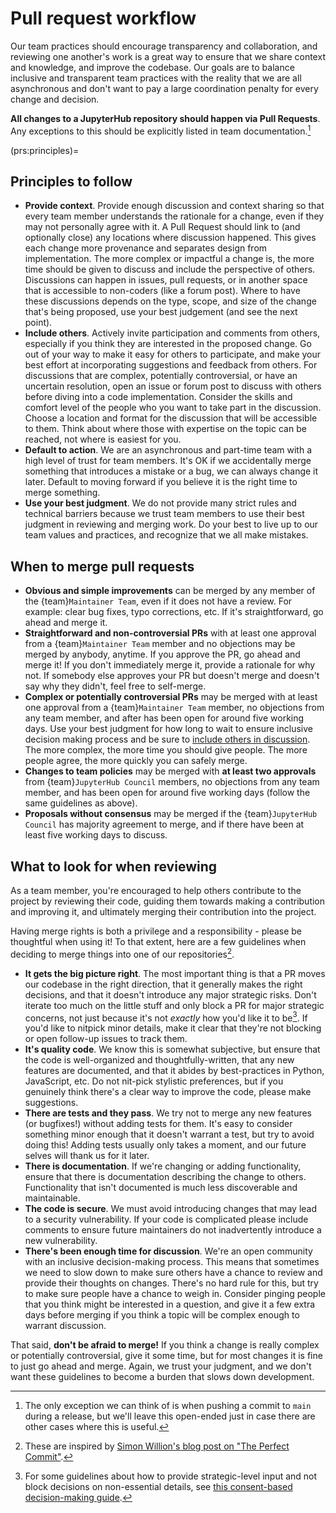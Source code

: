 # Pull request workflow

Our team practices should encourage transparency and collaboration, and reviewing one another's work is a great way to ensure that we share context and knowledge, and improve the codebase.
Our goals are to balance inclusive and transparent team practices with the reality that we are all asynchronous and don't want to pay a large coordination penalty for every change and decision.

**All changes to a JupyterHub repository should happen via Pull Requests**.
Any exceptions to this should be explicitly listed in team documentation.[^1]

[^1]: The only exception we can think of is when pushing a commit to `main` during a release, but we'll leave this open-ended just in case there are other cases where this is useful.

(prs:principles)=
## Principles to follow

- **Provide context**.
  Provide enough discussion and context sharing so that every team member understands the rationale for a change, even if they may not personally agree with it.
  A Pull Request should link to (and optionally close) any locations where discussion happened.
  This gives each change more provenance and separates design from implementation.
  The more complex or impactful a change is, the more time should be given to discuss and include the perspective of others.
  Discussions can happen in issues, pull requests, or in another space that is accessible to non-coders (like a forum post).
  Where to have these discussions depends on the type, scope, and size of the change that's being proposed, use your best judgement (and see the next point).
- **Include others**.
  Actively invite participation and comments from others, especially if you think they are interested in the proposed change.
  Go out of your way to make it easy for others to participate, and make your best effort at incorporating suggestions and feedback from others.
  For discussions that are complex, potentially controversial, or have an uncertain resolution, open an issue or forum post to discuss with others before diving into a code implementation.
  Consider the skills and comfort level of the people who you want to take part in the discussion. Choose a location and format for the discussion that will be accessible to them. Think about where those with expertise on the topic can be reached, not where is easiest for you.
- **Default to action**.
  We are an asynchronous and part-time team with a high level of trust for team members.
  It's OK if we accidentally merge something that introduces a mistake or a bug, we can always change it later.
  Default to moving forward if you believe it is the right time to merge something.
- **Use your best judgment**.
  We do not provide many strict rules and technical barriers because we trust team members to use their best judgment in reviewing and merging work.
  Do your best to live up to our team values and practices, and recognize that we all make mistakes.

## When to merge pull requests

- **Obvious and simple improvements** can be merged by any member of the {team}`Maintainer Team`, even if it does not have a review.
  For example: clear bug fixes, typo corrections, etc.
  If it's straightforward, go ahead and merge it.
- **Straightforward and non-controversial PRs** with at least one approval from a {team}`Maintainer Team` member and no objections may be merged by anybody, anytime.
  If you approve the PR, go ahead and merge it!
  If you don't immediately merge it, provide a rationale for why not.
  If somebody else approves your PR but doesn't merge and doesn't say why they didn't, feel free to self-merge.
- **Complex or potentially controversial PRs** may be merged with at least one approval from a {team}`Maintainer Team` member, no objections from any team member, and after has been open for around five working days.
  Use your best judgment for how long to wait to ensure inclusive decision making process and be sure to [include others in discussion](prs:principles).
  The more complex, the more time you should give people.
  The more people agree, the more quickly you can safely merge.
- **Changes to team policies** may be merged with **at least two approvals** from {team}`JupyterHub Council` members, no objections from any team member, and has been open for around five working days (follow the same guidelines as above).
- **Proposals without consensus** may be merged if the {team}`JupyterHub Council` has majority agreement to merge, and if there have been at least five working days to discuss.

## What to look for when reviewing

As a team member, you're encouraged to help others contribute to the project
by reviewing their code, guiding them towards making a contribution and
improving it, and ultimately merging their contribution into the project.

Having merge rights is both a privilege and a responsibility - please be
thoughtful when using it! To that extent, here are a few guidelines when
deciding to merge things into one of our repositories[^pc].

[^pc]: These are inspired by [Simon Willion's blog post on "The Perfect Commit"](https://simonwillison.net/2022/Oct/29/the-perfect-commit/).

- **It gets the big picture right**.
  The most important thing is that a PR moves our codebase in the right direction, that it generally makes the right decisions, and that it doesn't introduce any major strategic risks.
  Don't iterate too much on the little stuff and only block a PR for major strategic concerns, not just because it's not _exactly_ how you'd like it to be[^sociocracy].
  If you'd like to nitpick minor details, make it clear that they're not blocking or open follow-up issues to track them.
- **It's quality code**.
  We know this is somewhat subjective, but ensure that the code is well-organized and thoughtfully-written, that any new features are documented, and that it abides by best-practices in Python, JavaScript, etc.
  Do not nit-pick stylistic preferences, but if you genuinely think there's a clear way to improve the code, please make suggestions.
- **There are tests and they pass**.
  We try not to merge any new features (or bugfixes!) without adding tests for them.
  It's easy to consider something minor enough that it doesn't warrant a test, but try to avoid doing this!
  Adding tests usually only takes a moment, and our future selves will thank
  us for it later.
- **There is documentation**.
  If we're changing or adding functionality, ensure that there is documentation describing the change to others.
  Functionality that isn't documented is much less discoverable and maintainable.
- **The code is secure**.
  We must avoid introducing changes that may lead to a security vulnerability.
  If your code is complicated please include comments to ensure future maintainers do not inadvertently introduce a new vulnerability.
- **There's been enough time for discussion**.
  We're an open community with an inclusive decision-making process.
  This means that sometimes we need to slow down to make sure others have a chance to  review and provide their thoughts on changes.
  There's no hard rule for this, but try to make sure people have a chance to weigh in.
  Consider pinging people that you think might be interested in a question, and give it a few extra days before merging if you think a topic will be complex enough to warrant discussion.

[^sociocracy]: For some guidelines about how to provide strategic-level input and not block decisions on non-essential details, see [this consent-based decision-making guide](https://www.sociocracyforall.org/consent-decision-making/).

That said, **don't be afraid to merge!**
If you think a change is really complex or potentially controversial, give it some time, but for most changes it is fine to just go ahead and merge.
Again, we trust your judgment, and we don't want these guidelines to become a burden that slows down development.
